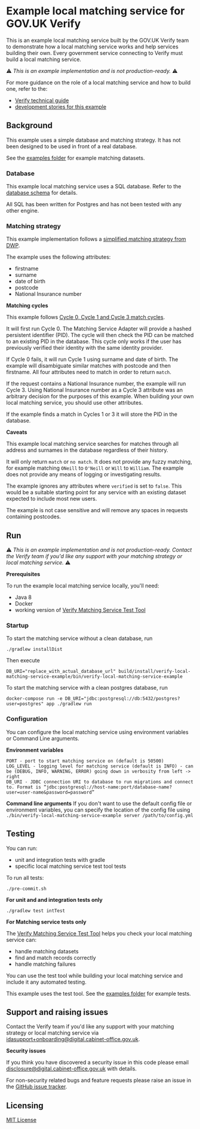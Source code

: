 # Example local matching service for GOV.UK Verify

This is an example local matching service built by the GOV.UK Verify team to demonstrate how a local matching service works and help services building their own. Every government service connecting to Verify must build a local matching service.

:warning: _This is an example implementation and is not production-ready._ :warning:

For more guidance on the role of a local matching service and how to build one, refer to the:
* [Verify technical guide](http://alphagov.github.io/rp-onboarding-tech-docs/pages/ms/ms.html)
* [development stories for this example](https://github.com/alphagov/verify-local-matching-service-example/projects/1)

## Background

This example uses a simple database and matching strategy. It has not been designed to be used in front of a real database.

See the [examples folder](/examples/) for example matching datasets.

### Database

This example local matching service uses a SQL database. Refer to the [database schema](/docs/schema.png) for details.

All SQL has been written for Postgres and has not been tested with any other engine.

### Matching strategy

This example implementation follows a [simplified matching strategy from DWP](/docs/architecture-decisions/0003-we-will-follow-dwps-proposed-strategy.org).

The example uses the following attributes:

* firstname
* surname
* date of birth
* postcode
* National Insurance number

**Matching cycles**

This example follows [Cycle 0, Cycle 1 and Cycle 3 match cycles](http://alphagov.github.io/rp-onboarding-tech-docs/pages/ms/msWorks.html).

It will first run Cycle 0. The Matching Service Adapter will provide a hashed persistent identifier (PID). The cycle will then check the PID can be matched to an existing PID in the database. This cycle only works if the user has previously verified their identity with the same identity provider.

If Cycle 0 fails, it will run Cycle 1 using surname and date of birth. The example will disambiguate similar matches with postcode and then firstname. All four attributes need to match in order to return `match`.

If the request contains a National Insurance number, the example will run Cycle 3. Using National Insurance number as a Cycle 3 attribute was an arbitrary decision for the purposes of this example. When building your own local matching service, you should use other attributes.

If the example finds a match in Cycles 1 or 3 it will store the PID in the database.

**Caveats**

This example local matching service searches for matches through all address and surnames in the database regardless of their history. 

It will only return `match` or `no match`. It does not provide any fuzzy matching, for example matching `ONeill` to `O'Neill` or `Will` to `William`. The example does not provide any means of logging or investigating results.

The example ignores any attributes where `verified` is set to `false`. This would be a suitable starting point for any service with an existing dataset expected to include most new users.

The example is not case sensitive and will remove any spaces in requests containing postcodes.

## Run

:warning: _This is an example implementation and is not production-ready. Contact the Verify team if you'd like any support with your matching strategy or local matching service._ :warning:

**Prerequisites**

To run the example local matching service locally, you'll need:
* Java 8
* Docker
* working version of [Verify Matching Service Test Tool](https://github.com/alphagov/verify-matching-service-adapter/tree/master/verify-matching-service-test-tool)

### Startup

To start the matching service without a clean database, run

```
./gradlew installDist
```

Then execute

```
DB_URI="replace_with_actual_database_url" build/install/verify-local-matching-service-example/bin/verify-local-matching-service-example 
```

To start the matching service with a clean postgres database, run

```
docker-compose run -e DB_URI="jdbc:postgresql://db:5432/postgres?user=postgres" app ./gradlew run 
```

### Configuration

You can configure the local matching service using environment variables or Command Line arguments.

**Environment variables**

```
PORT - port to start matching service on (default is 50500)
LOG_LEVEL - logging level for matching service (default is INFO) - can be (DEBUG, INFO, WARNING, ERROR) going down in verbosity from left -> right
DB_URI - JDBC connection URI to database to run migrations and connect to. Format is “jdbc:postgresql://host-name:port/database-name?user=user-name&password=password”
```

**Command line arguments**
If you don't want to use the default config file or environment variables, you can specify the location of the config file using `./bin/verify-local-matching-service-example server /path/to/config.yml`

## Testing

You can run:
* unit and integration tests with gradle
* specific local matching service test tool tests

To run all tests:

```
./pre-commit.sh
```

**For unit and and integration tests only**

```
./gradlew test intTest
```

**For Matching service tests only**

The [Verify Matching Service Test Tool](https://github.com/alphagov/verify-matching-service-adapter/tree/master/verify-matching-service-test-tool) helps you check your local matching service can:

* handle matching datasets
* find and match records correctly
* handle matching failures

You can use the test tool while building your local matching service and include it any automated testing.

This example uses the test tool. See the [examples folder](/examples/) for example tests.  

## Support and raising issues

Contact the Verify team if you'd like any support with your matching strategy or local matching service via idasupport+onboarding@digital.cabinet-office.gov.uk.

**Security issues**

If you think you have discovered a security issue in this code please email disclosure@digital.cabinet-office.gov.uk with details.

For non-security related bugs and feature requests please raise an issue in the [GitHub issue tracker](https://github.com/alphagov/verify-local-matching-service-example/issues).

## Licensing

[MIT License](https://github.com/alphagov/verify-local-matching-service-example/blob/master/LICENSE)
